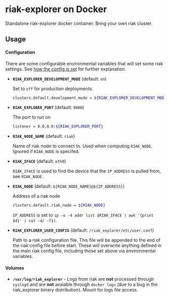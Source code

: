 # riak-explorer on Docker

Standalone riak-explorer docker container. Bring your own riak cluster.

## Usage

#### Configuration

There are some configurable environmental variables that will set some riak settings. See [how the config is set](init/02_set_config.sh) for further explanation.

*  **`RIAK_EXPLORER_DEVELOPMENT_MODE`** (default: `on`)

    Set to `off` for production deployments.

    ```bash
    clusters.default.development_mode = ${RIAK_EXPLORER_DEVELOPMENT_MODE}
    ```

*  **`RIAK_EXPLORER_PORT`** (default: `9000`)

    The port to run on

    ```bash
    listener = 0.0.0.0:${RIAK_EXPLORER_PORT}
    ```

*  **`RIAK_NODE_NAME`** (default: `riak`)

    Name of riak node to connect to. Used when computing `RIAK_NODE`. Ignored if `RIAK_NODE` is specifed.

*  **`RIAK_IFACE`** (default: `eth0`)

    `RIAK_IFACE` is used to find the device that the `IP_ADDRESS` is pulled from, see `RIAK_NODE`.

*  **`RIAK_NODE`** (default: `${RIAK_NODE_NAME}@${IP_ADDRESS}`)

    Address of a riak node

    ```bash
    clusters.default.riak_node = ${RIAK_NODE}
    ```

    `IP_ADDRESS` is set to `ip -o -4 addr list $RIAK_IFACE | awk '{print $4}' | cut -d/ -f1)`.

*  **`RIAK_EXPLORER_USER_CONFIG`** (default: `/riak_explorer/etc/user.conf`)

    Path to a riak configuration file. This file will be appended to the end of the riak config file before start. These will overwrite anything defined in the main riak config file, including those set above via environmental variables.


#### Volumes

*  **`/var/log/riak_explorer`** - Logs from riak are **not** processed through `syslogd` and are **not** avaiable through `docker logs` (due to a bug in the riak_explorer binary distribution). Mount for logs file access.
